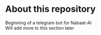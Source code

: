 # About this repository  
Beginning of a telegram bot for Nabaat-AI  
Will add more to this section later  
